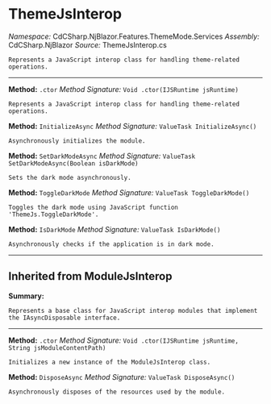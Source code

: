 # ThemeJsInterop

*Namespace:* CdCSharp.NjBlazor.Features.ThemeMode.Services
*Assembly:* CdCSharp.NjBlazor
*Source:* ThemeJsInterop.cs



    Represents a JavaScript interop class for handling theme-related operations.
    
---

**Method:** `.ctor`
*Method Signature:* `Void .ctor(IJSRuntime jsRuntime)`


    Represents a JavaScript interop class for handling theme-related operations.
    



**Method:** `InitializeAsync`
*Method Signature:* `ValueTask InitializeAsync()`


    Asynchronously initializes the module.
    



**Method:** `SetDarkModeAsync`
*Method Signature:* `ValueTask SetDarkModeAsync(Boolean isDarkMode)`


    Sets the dark mode asynchronously.
    



**Method:** `ToggleDarkMode`
*Method Signature:* `ValueTask ToggleDarkMode()`


    Toggles the dark mode using JavaScript function 'ThemeJs.ToggleDarkMode'.
    



**Method:** `IsDarkMode`
*Method Signature:* `ValueTask IsDarkMode()`


    Asynchronously checks if the application is in dark mode.
    


---
## Inherited from ModuleJsInterop

**Summary:**

    Represents a base class for JavaScript interop modules that implement the IAsyncDisposable interface.
    
---

**Method:** `.ctor`
*Method Signature:* `Void .ctor(IJSRuntime jsRuntime, String jsModuleContentPath)`


    Initializes a new instance of the ModuleJsInterop class.
    



**Method:** `DisposeAsync`
*Method Signature:* `ValueTask DisposeAsync()`


    Asynchronously disposes of the resources used by the module.
    


